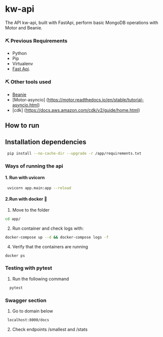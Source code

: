 # kw-api

The API kw-api, built with FastApi, perform basic MongoDB operations with Motor and Beanie.


### :pick: Previous Requirements
* Python
* Pip
* Virtualenv
* [Fast Api](https://fastapi.tiangolo.com/).

### :pick: Other tools used

* [Beanie](https://beanie-odm.dev/)
* [Motor-asyncio] (https://motor.readthedocs.io/en/stable/tutorial-asyncio.html)
* [cdk] (https://docs.aws.amazon.com/cdk/v2/guide/home.html)
## How to run

## Installation dependencies

```bash
 pip install --no-cache-dir --upgrade -r /app/requirements.txt
```
### Ways of running the api
#### 1. Run with uvicorn

```bash
 uvicorn app.main:app --reload
```

#### 2.Run with docker :whale:


1. Move to the folder
```sh
cd app/
```

2. Run container and check logs with:
```sh
docker-compose up --d && docker-compose logs -f
```

4. Verify that the containers are running
```sh
docker ps 
```
### Testing with pytest

1. Run the following command
```sh
  pytest
```

### Swagger section

1. Go to domain below
```sh
 localhost:8000/docs 
```
2. Check endpoints /smallest and /stats


